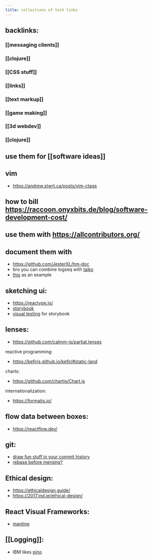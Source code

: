 ```yaml
---
title: collections of tech links
---
```


## backlinks:
### [[messaging clients]]
### [[clojure]]
### [[CSS stuff]]
### [[links]]
### [[text markup]]
### [[game making]]
### [[3d webdev]]
### [[clojure]]
## use them for [[software ideas]]
## vim
- https://andrew.stwrt.ca/posts/vim-ctags
## how to bill https://raccoon.onyxbits.de/blog/software-development-cost/
## use them with https://allcontributors.org/
## document them with
- https://github.com/JesterXL/hm-doc
- bro you can combine logseq with [taiko](https://github.com/getgauge/taiko)
- [this](https://stripe.com/docs/webhooks/integration-builder) as an example
## sketching ui: 
- https://reactype.io/
- [storybook](https://storybook.js.org/)
- [visual testing](https://www.chromatic.com/) for storybook
## lenses:
- https://github.com/calmm-js/partial.lenses

reactive programming:
- https://kefirjs.github.io/kefir/#static-land

charts:
- https://github.com/chartjs/Chart.js

internationalization:
- https://formatjs.io/
## flow data between boxes: 
- https://reactflow.dev/
## git:
- [draw fun stuff in your commit history](https://github.com/gelstudios/gitfiti)
- [rebase before merging?](https://www.atlassian.com/git/tutorials/rewriting-history/git-rebase)
## Ethical design:
- https://ethicaldesign.guide/
- https://2017.ind.ie/ethical-design/
## React Visual Frameworks:
- [mantine](https://mantine.dev/guides/dark-theme/)
## [[Logging]]:
- IBM likes [pino](https://github.com/pinojs/pino)
